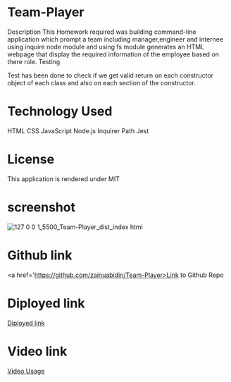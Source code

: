 # Team-Player



Description
This Homework required was building command-line application which prompt a team including manager,engineer and internee using inquire node module and using fs module generates an HTML webpage that display the required information of the employee based on there role. 
Testing

Test has been done to check if we get valid return on each  constructor object of each class and also on each section of the constructor.


# Technology Used
HTML
CSS
JavaScript
Node.js
Inquirer
Path
Jest

# License
This application is rendered under MIT

# screenshot

![127 0 0 1_5500_Team-Player_dist_index html](https://user-images.githubusercontent.com/95305672/156947403-eaa8beed-368a-4246-bf3a-bbba6194b292.png)

# Github link
<a href='https://github.com/zainuabidin/Team-Player>Link to Github Repo</a>

# Diployed link
<a href='https://zainuabidin.github.io/Team-Player/'>Diployed link</a>

# Video link
<a href='https://drive.google.com/file/d/1RK8FVoR-rIKPAujbvEbPxZsvUu1wUL_E/view?usp=sharing'>Video Usage</a>


